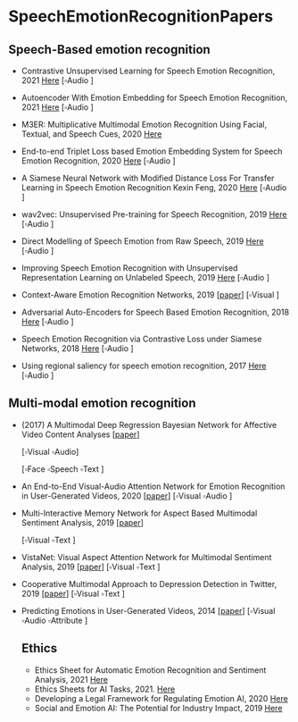 # SpeechEmotionRecognitionPapers

## Speech-Based emotion recognition

- Contrastive Unsupervised Learning for Speech Emotion Recognition, 2021 [Here](https://arxiv.org/pdf/2102.06357.pdf)   [:white_small_square:Audio ]

- Autoencoder With Emotion Embedding for Speech Emotion Recognition, 2021 [Here](https://ieeexplore.ieee.org/stamp/stamp.jsp?tp=&arnumber=9389805) [:white_small_square:Audio ]

- M3ER: Multiplicative Multimodal Emotion Recognition Using Facial, Textual, and Speech Cues, 2020 [Here](https://arxiv.org/pdf/1911.05659.pdf)

- End-to-end Triplet Loss based Emotion Embedding System for Speech Emotion Recognition, 2020 [Here](https://arxiv.org/pdf/2010.06200.pdf) [:white_small_square:Audio ]

- A Siamese Neural Network with Modified Distance Loss For Transfer Learning in Speech Emotion Recognition Kexin Feng, 2020 [Here](https://arxiv.org/pdf/2006.03001.pdf) [:white_small_square:Audio ]

- wav2vec: Unsupervised Pre-training for Speech Recognition, 2019 [Here](https://arxiv.org/pdf/1904.05862.pdf)
  [:white_small_square:Audio ]

- Direct Modelling of Speech Emotion from Raw Speech, 2019 [Here](https://arxiv.org/pdf/1904.03833.pdf) [:white_small_square:Audio ]

- Improving Speech Emotion Recognition with Unsupervised Representation Learning on Unlabeled Speech, 2019 [Here](https://ieeexplore.ieee.org/stamp/stamp.jsp?tp=&arnumber=8682541) [:white_small_square:Audio ]

-  Context-Aware Emotion Recognition Networks, 2019 [[paper](https://openaccess.thecvf.com/content_ICCV_2019/papers/Lee_Context-Aware_Emotion_Recognition_Networks_ICCV_2019_paper.pdf)]
  [:white_small_square:Visual ]

- Adversarial Auto-Encoders for Speech Based Emotion Recognition, 2018 [Here](https://arxiv.org/pdf/1806.02146.pdf) [:white_small_square:Audio ]

- Speech Emotion Recognition via Contrastive Loss under Siamese Networks, 2018 [Here](https://arxiv.org/pdf/1910.11174.pdf) [:white_small_square:Audio ]

- Using regional saliency for speech emotion recognition, 2017 [Here](https://ieeexplore.ieee.org/stamp/stamp.jsp?tp=&arnumber=7952655) [:white_small_square:Audio ] 


## Multi-modal emotion recognition

- (2017) A Multimodal Deep Regression Bayesian Network for Affective Video Content Analyses [[paper](https://openaccess.thecvf.com/content_ICCV_2017/papers/Gan_A_Multimodal_Deep_ICCV_2017_paper.pdf)] 

  [:white_small_square:Visual :white_small_square:Audio]

  [:white_small_square:Face :white_small_square:Speech :white_small_square:Text ]

- An End-to-End Visual-Audio Attention Network for Emotion Recognition in User-Generated Videos, 2020 [[paper](https://aaai.org/Papers/AAAI/2020GB/AAAI-ZhaoS.7155.pdf)] [:white_small_square:Visual :white_small_square:Audio ]

- Multi-Interactive Memory Network for Aspect Based Multimodal Sentiment Analysis, 2019 [[paper](https://www.aaai.org/ojs/index.php/AAAI/article/view/3807)] 

  [:white_small_square:Visual :white_small_square:Text ]

- VistaNet: Visual Aspect Attention Network for Multimodal Sentiment Analysis, 2019 [[paper](https://www.aaai.org/ojs/index.php/AAAI/article/view/3799)] 
  [:white_small_square:Visual :white_small_square:Text ]

- Cooperative Multimodal Approach to Depression Detection in Twitter, 2019 [[paper](https://www.aaai.org/ojs/index.php/AAAI/article/view/3775)]
  [:white_small_square:Visual :white_small_square:Text ]

- Predicting Emotions in User-Generated Videos, 2014 [[paper](http://www.yugangjiang.info/publication/aaai14-emotions.pdf)] 
  [:white_small_square:Visual :white_small_square:Audio :white_small_square:Attribute ]
  
  
  ## Ethics
  
  - Ethics Sheet for Automatic Emotion Recognition and Sentiment Analysis, 2021 [Here](https://arxiv.org/pdf/2109.08256.pdf)
  - Ethics Sheets for AI Tasks, 2021. [Here](https://arxiv.org/pdf/2107.01183.pdf)
  - Developing a Legal Framework for Regulating Emotion AI, 2020 [Here](https://poseidon01.ssrn.com/delivery.php?ID=259097009024030102125001028070107029123007000049022045107098123085099070105071127006031042029004023031050118096028122087126120047006035062014092083023009005122069069008040077021096102094025115089016074065070116005072008107108000119088085065100086115110&EXT=pdf&INDEX=TRUE)
  - Social and Emotion AI: The Potential for Industry Impact, 2019 [Here](https://ieeexplore.ieee.org/stamp/stamp.jsp?tp=&arnumber=8925051)
